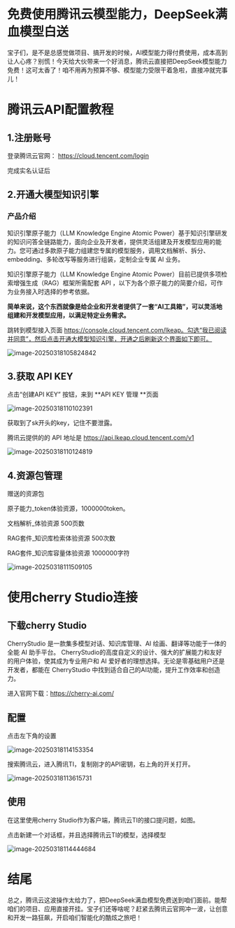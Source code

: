 # 免费使用腾讯云模型能力，DeepSeek满血模型白送



宝子们，是不是总感觉做项目、搞开发的时候，AI模型能力得付费使用，成本高到让人心疼？别慌！今天给大伙带来一个好消息，腾讯云直接把DeepSeek模型能力免费！这可太香了！咱不用再为预算不够、模型能力受限干着急啦，直接冲就完事儿！

# 腾讯云API配置教程

## 1.注册账号

登录腾讯云官网： https://cloud.tencent.com/login

完成实名认证后

## 2.开通大模型知识引擎

### 产品介绍

知识引擎原子能力（LLM Knowledge Engine Atomic Power）基于知识引擎研发的知识问答全链路能力，面向企业及开发者，提供灵活组建及开发模型应用的能力。您可通过多款原子能力组建您专属的模型服务，调用文档解析、拆分、embedding、多轮改写等服务进行组装，定制企业专属 AI 业务。

知识引擎原子能力（LLM Knowledge Engine Atomic Power）目前已提供多项检索增强生成（RAG）框架所需配套 API ，以下为各个原子能力的简要介绍，可作为业务接入时选择的参考依据。

**简单来说，这个东西就像是给企业和开发者提供了一套“AI工具箱”，可以灵活地组建和开发模型应用，以满足特定业务需求。**



跳转到模型接入页面 https://console.cloud.tencent.com/lkeap。勾选“我已阅读并同意”，然后点击开通大模型知识引擎，开通之后刷新这个界面如下即可。

![image-20250318105824842](https://imgoss.xgss.net/picgo/image-20250318105824842.png?aliyun)

## 3.获取 API KEY

点击“创建API KEY” 按钮，来到 **API KEY 管理 **页面

![image-20250318110102391](https://imgoss.xgss.net/picgo/image-20250318110102391.png?aliyun)

获取到了sk开头的key，记住不要泄露。

腾讯云提供的的 API 地址是 https://api.lkeap.cloud.tencent.com/v1

![image-20250318110124819](https://imgoss.xgss.net/picgo/image-20250318110124819.png?aliyun)

## 4.资源包管理

赠送的资源包

原子能力_token体验资源，1000000token。

文档解析_体验资源	500页数

RAG套件_知识库检索体验资源	500次数

RAG套件_知识库容量体验资源	 1000000字符

![image-20250318111509105](https://imgoss.xgss.net/picgo/image-20250318111509105.png?aliyun)

# 使用cherry Studio连接

## 下载cherry Studio

CherryStudio 是一款集多模型对话、知识库管理、AI 绘画、翻译等功能于一体的全能 AI 助手平台。 CherryStudio的高度自定义的设计、强大的扩展能力和友好的用户体验，使其成为专业用户和 AI 爱好者的理想选择。无论是零基础用户还是开发者，都能在 CherryStudio 中找到适合自己的AI功能，提升工作效率和创造力。



进入官网下载：https://cherry-ai.com/

## 配置

点击左下角的设置

![image-20250318114153354](https://imgoss.xgss.net/picgo2025/image-20250318114153354.png?aliyun)

搜索腾讯云，进入腾讯TI，复制刚才的API密钥，右上角的开关打开。

![image-20250318113615731](https://imgoss.xgss.net/picgo/image-20250318113615731.png?aliyun)

## 使用

在这里使用cherry Studio作为客户端，腾讯云TI的接口提问题，如图。

点击新建一个对话框，并且选择腾讯云TI的模型，选择模型

![image-20250318114444684](https://imgoss.xgss.net/picgo/image-20250318114444684.png?aliyun)



# 结尾

总之，腾讯云这波操作太给力了，把DeepSeek满血模型免费送到咱们面前。能帮咱们的项目、应用直接开挂。宝子们还等啥呢？赶紧去腾讯云官网冲一波，让创意和开发一路狂飙，开启咱们智能化的酷炫之旅吧！





